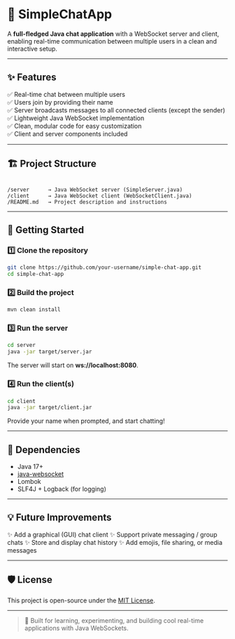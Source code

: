 # 💬 SimpleChatApp

A **full-fledged Java chat application** with a WebSocket server and client, enabling real-time communication between multiple users in a clean and interactive setup.

---

## ✨ Features

✅ Real-time chat between multiple users  
✅ Users join by providing their name  
✅ Server broadcasts messages to all connected clients (except the sender)  
✅ Lightweight Java WebSocket implementation  
✅ Clean, modular code for easy customization  
✅ Client and server components included

---

## 🏗 Project Structure

```

/server      → Java WebSocket server (SimpleServer.java)
/client      → Java WebSocket client (WebSocketClient.java)
/README.md   → Project description and instructions

````

---

## 🚀 Getting Started

### 1️⃣ Clone the repository
```bash
git clone https://github.com/your-username/simple-chat-app.git
cd simple-chat-app
````

### 2️⃣ Build the project

```bash
mvn clean install
```

### 3️⃣ Run the server

```bash
cd server
java -jar target/server.jar
```

The server will start on **ws\://localhost:8080**.

### 4️⃣ Run the client(s)

```bash
cd client
java -jar target/client.jar
```

Provide your name when prompted, and start chatting!

---

## 🔧 Dependencies

* Java 17+
* [java-websocket](https://github.com/TooTallNate/Java-WebSocket)
* Lombok
* SLF4J + Logback (for logging)

---

## 💡 Future Improvements

✨ Add a graphical (GUI) chat client
✨ Support private messaging / group chats
✨ Store and display chat history
✨ Add emojis, file sharing, or media messages

---

## 🛡 License

This project is open-source under the [MIT License](LICENSE).

---

> 🚀 Built for learning, experimenting, and building cool real-time applications with Java WebSockets.

```
